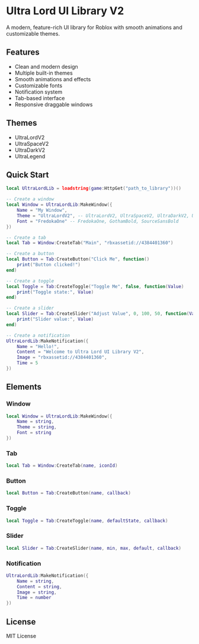 
# Ultra Lord UI Library V2

A modern, feature-rich UI library for Roblox with smooth animations and customizable themes.

## Features

- Clean and modern design
- Multiple built-in themes
- Smooth animations and effects
- Customizable fonts
- Notification system
- Tab-based interface
- Responsive draggable windows

## Themes

- UltraLordV2
- UltraSpaceV2
- UltraDarkV2
- UltraLegend

## Quick Start

```lua
local UltraLordLib = loadstring(game:HttpGet("path_to_library"))()

-- Create a window
local Window = UltraLordLib:MakeWindow({
    Name = "My Window",
    Theme = "UltraLordV2", -- UltraLordV2, UltraSpaceV2, UltraDarkV2, UltraLegend
    Font = "FredokaOne" -- FredokaOne, GothamBold, SourceSansBold
})

-- Create a tab
local Tab = Window:CreateTab("Main", "rbxassetid://4384401360")

-- Create a button
local Button = Tab:CreateButton("Click Me", function()
    print("Button clicked!")
end)

-- Create a toggle
local Toggle = Tab:CreateToggle("Toggle Me", false, function(Value)
    print("Toggle state:", Value)
end)

-- Create a slider
local Slider = Tab:CreateSlider("Adjust Value", 0, 100, 50, function(Value)
    print("Slider value:", Value)
end)

-- Create a notification
UltraLordLib:MakeNotification({
    Name = "Hello!",
    Content = "Welcome to Ultra Lord UI Library V2",
    Image = "rbxassetid://4384401360",
    Time = 5
})
```

## Elements

### Window
```lua
local Window = UltraLordLib:MakeWindow({
    Name = string,
    Theme = string,
    Font = string
})
```

### Tab
```lua
local Tab = Window:CreateTab(name, iconId)
```

### Button
```lua
local Button = Tab:CreateButton(name, callback)
```

### Toggle
```lua
local Toggle = Tab:CreateToggle(name, defaultState, callback)
```

### Slider
```lua
local Slider = Tab:CreateSlider(name, min, max, default, callback)
```

### Notification
```lua
UltraLordLib:MakeNotification({
    Name = string,
    Content = string,
    Image = string,
    Time = number
})
```

## License
MIT License
